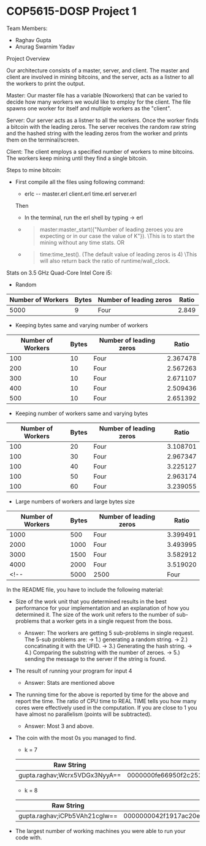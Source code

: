 # COP5615-DOSP Project 1

Team Members:
* Raghav Gupta
* Anurag Swarnim Yadav 


Project Overview

Our architecture consists of a master, server, and client. The master and client are involved in mining bitcoins, and the server, acts as a listner to all the workers to print the output.

Master: Our master file has a variable (Noworkers) that can be varied to decide how many workers we would like to employ for the client. The file spawns one worker for itself and multiple workers as the "client".


Server: Our server acts as a listner to all the workers. Once the worker finds a bitcoin with the leading zeros. The server receives the random raw string and the hashed string with the leading zeros from the worker and prints them on the terminal/screen. 


Client: The client employs a specified number of workers to mine bitcoins. The workers keep mining until they find a single bitcoin.


Steps to mine bitcoin:

* First compile all the files using following command:
    * erlc -- master.erl client.erl time.erl server.erl 

    Then 

    * In the terminal, run the erl shell by typing -> erl
    * > master:master_start({"Number of leading zeroes you are expecting or in our case the value of K"}). \\This is to start the mining without any time stats.
    OR
    * > time:time_test().     (The default value of leading zeros is 4) \\This will also return back the ratio of runtime/wall_clock.




Stats on 3.5 GHz Quad-Core Intel Core i5:

* Random

| Number of Workers | Bytes | Number of leading zeros | Ratio |
| ----------------- | ----- | ----------------------- | ----- |
| 5000              | 9     | Four                    | 2.849 |

* Keeping bytes same and varying number of workers 

| Number of Workers | Bytes  | Number of leading zeros |  Ratio   |
| ----------------- | -----  | ----------------------- | -------- |
| 100               | 10     | Four                    | 2.367478 |
| 200               | 10     | Four                    | 2.567263 |
| 300               | 10     | Four                    | 2.671107 |
| 400               | 10     | Four                    | 2.509436 |
| 500               | 10     | Four                    | 2.651392 |


* Keeping number of workers same and varying bytes 

| Number of Workers | Bytes  | Number of leading zeros | Ratio    |
| ----------------- | ------ |-------------------------|--------- |
| 100               | 20     | Four                    | 3.108701 |
| 100               | 30     | Four                    | 2.967347 |
| 100               | 40     | Four                    | 3.225127 |
| 100               | 50     | Four                    | 2.963174 |
| 100               | 60     | Four                    | 3.239055 |



* Large numbers of workers and large bytes size  

| Number of Workers  | Bytes    | Number of leading zeros | Ratio    |
| ------------------ | -------- | ----------------------- | -------- |
| 1000               | 500      | Four                    | 3.399491 |
| 2000               | 1000     | Four                    | 3.493995 |
| 3000               | 1500     | Four                    | 3.582912 |
| 4000               | 2000     | Four                    | 3.519020 |
<!--| 5000               | 2500     | Four                    | 3.2 | -->



In the README file, you have to include the following material:

* Size of the work unit that you determined results in the best performance for your implementation and an explanation of how you determined it. The size of the work unit refers to the number of sub-problems that a worker gets in a single request from the boss.
    * Answer: The workers are getting 5 sub-problems in single request. The 5-sub problems are:
      -> 1.) generating a random string.
      -> 2.) concatinating it with the UFID.
      -> 3.) Generating the hash string.
      -> 4.) Comparing the substring with the number of zeroes.
      -> 5.) sending the message to the server if the string is found.
      
* The result of running your program for input 4
    * Answer: Stats are mentioned above

* The running time for the above is reported by time for the above and report the time. The ratio of CPU time to REAL TIME tells you how many cores were effectively used in the computation.  If you are close to 1 you have almost no parallelism (points will be subtracted).
    * Answer: Most 3 and above.

* The coin with the most 0s you managed to find.
    * k = 7

    | Raw String                                | Hashed string                                                    |
    | ----------------------------------------- | ---------------------------------------------------------------- |
    | gupta.raghav;Wcrx5VDGx3NyyA==             | 0000000fe66950f2c252bdf8f6c878e6098c97cdc382acd2661bdb1e2040a465 |
    
    
    * k = 8

    | Raw String                                | Hashed string           |
    | ----------------------------------------- | ---------------------------------------------------------------- |
    | gupta.raghav;iCPb5VAh21cglw==             | 0000000042f1917ac20eafd3d7f22be6456ff71ffebf7eb9ded3bf0259bc1a92 |

* The largest number of working machines you were able to run your code with.
